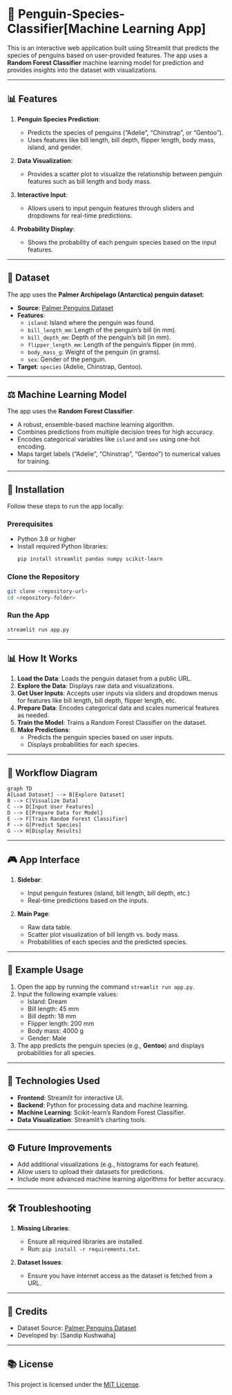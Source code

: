 # 🐧 Penguin-Species-Classifier[Machine Learning App]

This is an interactive web application built using Streamlit that predicts the species of penguins based on user-provided features. The app uses a **Random Forest Classifier** machine learning model for prediction and provides insights into the dataset with visualizations.

---

## 📊 Features

1. **Penguin Species Prediction**:
   - Predicts the species of penguins (“Adelie”, “Chinstrap”, or “Gentoo”).
   - Uses features like bill length, bill depth, flipper length, body mass, island, and gender.

2. **Data Visualization**:
   - Provides a scatter plot to visualize the relationship between penguin features such as bill length and body mass.

3. **Interactive Input**:
   - Allows users to input penguin features through sliders and dropdowns for real-time predictions.

4. **Probability Display**:
   - Shows the probability of each penguin species based on the input features.

---

## 🔎 Dataset

The app uses the **Palmer Archipelago (Antarctica) penguin dataset**:

- **Source**: [Palmer Penguins Dataset](https://github.com/dataprofessor/data/blob/master/penguins_cleaned.csv)
- **Features**:
  - `island`: Island where the penguin was found.
  - `bill_length_mm`: Length of the penguin’s bill (in mm).
  - `bill_depth_mm`: Depth of the penguin’s bill (in mm).
  - `flipper_length_mm`: Length of the penguin’s flipper (in mm).
  - `body_mass_g`: Weight of the penguin (in grams).
  - `sex`: Gender of the penguin.
- **Target**: `species` (Adelie, Chinstrap, Gentoo).

---

## ⚖️ Machine Learning Model

The app uses the **Random Forest Classifier**:

- A robust, ensemble-based machine learning algorithm.
- Combines predictions from multiple decision trees for high accuracy.
- Encodes categorical variables like `island` and `sex` using one-hot encoding.
- Maps target labels (“Adelie”, “Chinstrap”, “Gentoo”) to numerical values for training.

---

## 🔧 Installation

Follow these steps to run the app locally:

### Prerequisites
- Python 3.8 or higher
- Install required Python libraries:
  ```bash
  pip install streamlit pandas numpy scikit-learn
  ```

### Clone the Repository
```bash
git clone <repository-url>
cd <repository-folder>
```

### Run the App
```bash
streamlit run app.py
```

---

## 📊 How It Works

1. **Load the Data**: Loads the penguin dataset from a public URL.
2. **Explore the Data**: Displays raw data and visualizations.
3. **Get User Inputs**: Accepts user inputs via sliders and dropdown menus for features like bill length, bill depth, flipper length, etc.
4. **Prepare Data**: Encodes categorical data and scales numerical features as needed.
5. **Train the Model**: Trains a Random Forest Classifier on the dataset.
6. **Make Predictions**:
   - Predicts the penguin species based on user inputs.
   - Displays probabilities for each species.

---

## 🔄 Workflow Diagram

```mermaid
graph TD
A[Load Dataset] --> B[Explore Dataset]
B --> C[Visualize Data]
C --> D[Input User Features]
D --> E[Prepare Data for Model]
E --> F[Train Random Forest Classifier]
F --> G[Predict Species]
G --> H[Display Results]
```

---

## 🎮 App Interface

1. **Sidebar**:
   - Input penguin features (island, bill length, bill depth, etc.)
   - Real-time predictions based on the inputs.

2. **Main Page**:
   - Raw data table.
   - Scatter plot visualization of bill length vs. body mass.
   - Probabilities of each species and the predicted species.

---

## 🚀 Example Usage

1. Open the app by running the command `streamlit run app.py`.
2. Input the following example values:
   - Island: Dream
   - Bill length: 45 mm
   - Bill depth: 18 mm
   - Flipper length: 200 mm
   - Body mass: 4000 g
   - Gender: Male
3. The app predicts the penguin species (e.g., **Gentoo**) and displays probabilities for all species.

---

## 🔧 Technologies Used

- **Frontend**: Streamlit for interactive UI.
- **Backend**: Python for processing data and machine learning.
- **Machine Learning**: Scikit-learn’s Random Forest Classifier.
- **Data Visualization**: Streamlit’s charting tools.

---

## ⚙️ Future Improvements

- Add additional visualizations (e.g., histograms for each feature).
- Allow users to upload their datasets for predictions.
- Include more advanced machine learning algorithms for better accuracy.

---

## 🛠️ Troubleshooting

1. **Missing Libraries**:
   - Ensure all required libraries are installed.
   - Run: `pip install -r requirements.txt`.

2. **Dataset Issues**:
   - Ensure you have internet access as the dataset is fetched from a URL.

---

## 📢 Credits

- Dataset Source: [Palmer Penguins Dataset](https://github.com/dataprofessor/data/blob/master/penguins_cleaned.csv)
- Developed by: [Sandip Kushwaha]

---

## 📚 License

This project is licensed under the [MIT License](LICENSE).
